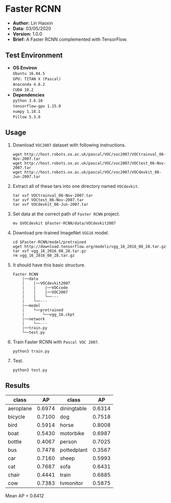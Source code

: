 # Faster RCNN
- **Author:** Lin Haoxin
- **Data:** 03/05/2020
- **Version:** 1.0.0
- **Brief:** A Faster RCNN complemented with TensorFlow.

## Test Environment
- **OS Environ**  
`Ubuntu 16.04.5 `  
`GPU: TITAN X (Pascal)`  
`Anaconda 4.8.2`  
`CUDA 10.2`
- **Dependencies**  
`python 3.6.10`  
`tensorflow-gpu 1.15.0`  
`numpy 1.18.1`  
`Pillow 5.3.0`

## Usage
1. Download `VOC2007` dataset with following instructions.
    ```Shell
    wget http://host.robots.ox.ac.uk/pascal/VOC/voc2007/VOCtrainval_06-Nov-2007.tar
	wget http://host.robots.ox.ac.uk/pascal/VOC/voc2007/VOCtest_06-Nov-2007.tar
	wget http://host.robots.ox.ac.uk/pascal/VOC/voc2007/VOCdevkit_08-Jun-2007.tar
    ```
2. Extract all of these tars into one directory named `VOCdevkit`.
    ```Shell
    tar xvf VOCtrainval_06-Nov-2007.tar
    tar xvf VOCtest_06-Nov-2007.tar
    tar xvf VOCdevkit_08-Jun-2007.tar
    ```
3. Set data at the correct path of `Faster RCNN` project.
    ```Shell
    mv $VOCdevkit $Faster-RCNN/data/VOCdevkit2007
    ```
4. Download pre-trained ImageNet `VGG16` model.

    ```Shell
    cd $Faster-RCNN/model/pretrained
    wget http://download.tensorflow.org/models/vgg_16_2016_08_28.tar.gz
    tar xvf vgg_16_2016_08_28.tar.gz
    rm vgg_16_2016_08_28.tar.gz
    ```
    
5. It should have this basic structure.
    ```
    Faster RCNN
        |──data
        |    |──VOCdevkit2007
        |    |    |──VOCcode
        |    |    |──VOC2007
        |    |    └──···
        |    └──···
        |──model
        |    └──pretrained
        |        └──vgg_16.ckpt
        |──network
        |    └──···
        |──train.py
        └──test.py
    ```
6. Train Faster RCNN with `Pascal VOC 2007`.
    ```Shell
    python3 train.py
    ```
7. Test.
    ```Shell
    python3 test.py
    ```

## Results
|class|AP|class|AP|
|--| --|--|--|
|aeroplane|0.6974|diningtable|0.6314|
|bicycle|0.7100|dog|0.7518|
|bird|0.5914|horse|0.8008|
|boat|0.5430|motorbike|0.6987|
|bottle|0.4067|person|0.7025|
|bus|0.7478|pottedplant|0.3567|
|car|0.7160|sheep|0.5993|
|cat|0.7687|sofa|0.6431|
|chair|0.4441|train|0.6885|
|cow|0.7383|tvmonitor|0.5875|  

Mean AP = 0.6412
